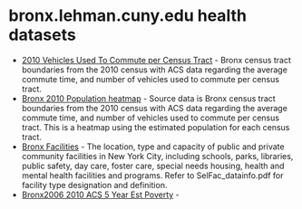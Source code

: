 # bronx.lehman.cuny.edu health datasets
* [2010 Vehicles Used To Commute per Census Tract](https://bronx.lehman.cuny.edu/d/r8ui-c99d) - Bronx census tract boundaries from the 2010 census with ACS data regarding the average commute time, and number of vehicles used to commute per census tract.
* [Bronx 2010 Population heatmap](https://bronx.lehman.cuny.edu/d/u83f-ctz6) - Source data is Bronx census tract boundaries from the 2010 census with ACS data regarding the average commute time, and number of vehicles used to commute per census tract. This is a heatmap using the estimated population for each census tract.
* [Bronx Facilities](https://bronx.lehman.cuny.edu/d/dvzg-xq59) - The location, type and capacity of public and private community facilities in New York City, including schools, parks, libraries, public safety, day care, foster care, special needs housing, health and mental health facilities and programs. Refer to SelFac_datainfo.pdf for facility type designation and definition.
* [Bronx2006 2010 ACS 5 Year Est Poverty](https://bronx.lehman.cuny.edu/d/8y3u-cm8p) - 
